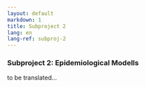 ```yaml
---
layout: default
markdown: 1
title: Subproject 2
lang: en
lang-ref: subproj-2
---
```


### Subproject 2: Epidemiological Modells

to be translated...